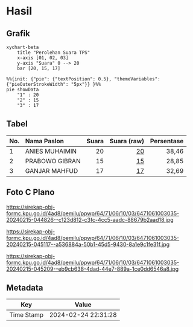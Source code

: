 # Hasil

## Grafik

```mermaid
xychart-beta
    title "Perolehan Suara TPS"
    x-axis [01, 02, 03]
    y-axis "Suara" 0 --> 20
    bar [20, 15, 17]
```

```mermaid
%%{init: {"pie": {"textPosition": 0.5}, "themeVariables": {"pieOuterStrokeWidth": "5px"}} }%%
pie showData
    "1" : 20
    "2" : 15
    "3" : 17
```

## Tabel

| No. | Nama Paslon    | Suara | Suara (raw) | Persentase |
|:--- |:-------------- | -----:| -----------:| ----------:|
| 1   | ANIES MUHAIMIN | 20    | [20][p-1]   | 38,46      |
| 2   | PRABOWO GIBRAN | 15    | [15][p-2]   | 28,85      |
| 3   | GANJAR MAHFUD  | 17    | [17][p-3]   | 32,69      |


[p-1]: https://github.com/gigit-pemilu/pemilu-2024-64-kalimantan-timur/blob/main/pilpres/hitung-suara/sub/64-kalimantan-timur/sub/71-kota-balikpapan/sub/06-balikpapan-kota/sub/1003-klandasan-ulu/sub/035-tps/sub/paslon-1.txt
[p-2]: https://github.com/gigit-pemilu/pemilu-2024-64-kalimantan-timur/blob/main/pilpres/hitung-suara/sub/64-kalimantan-timur/sub/71-kota-balikpapan/sub/06-balikpapan-kota/sub/1003-klandasan-ulu/sub/035-tps/sub/paslon-2.txt
[p-3]: https://github.com/gigit-pemilu/pemilu-2024-64-kalimantan-timur/blob/main/pilpres/hitung-suara/sub/64-kalimantan-timur/sub/71-kota-balikpapan/sub/06-balikpapan-kota/sub/1003-klandasan-ulu/sub/035-tps/sub/paslon-3.txt

## Foto C Plano

https://sirekap-obj-formc.kpu.go.id/4ad8/pemilu/ppwp/64/71/06/10/03/6471061003035-20240215-044826--c123d812-c3fc-4cc5-aadc-88679b2aad18.jpg

https://sirekap-obj-formc.kpu.go.id/4ad8/pemilu/ppwp/64/71/06/10/03/6471061003035-20240215-045117--a536884a-50b1-45d5-9430-8a1e9c1fe31f.jpg

https://sirekap-obj-formc.kpu.go.id/4ad8/pemilu/ppwp/64/71/06/10/03/6471061003035-20240215-045209--eb9cb638-4dad-44e7-889a-1ce0dd6546a8.jpg


## Metadata

| Key        | Value               |
| ---------- | ------------------- |
| Time Stamp | 2024-02-24 22:31:28 |



